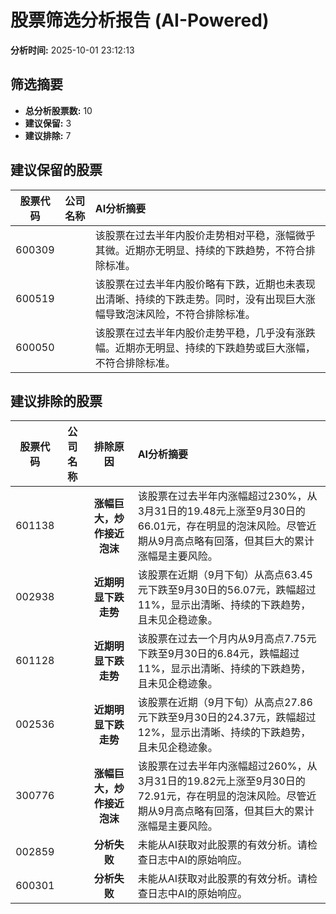 # 股票筛选分析报告 (AI-Powered)

**分析时间:** 2025-10-01 23:12:13

## 筛选摘要

- **总分析股票数:** 10
- **建议保留:** 3
- **建议排除:** 7

## 建议保留的股票

| 股票代码 | 公司名称 | AI分析摘要 |
|:---:|:---:|:---|
| 600309 |  | 该股票在过去半年内股价走势相对平稳，涨幅微乎其微。近期亦无明显、持续的下跌趋势，不符合排除标准。 |
| 600519 |  | 该股票在过去半年内股价略有下跌，近期也未表现出清晰、持续的下跌走势。同时，没有出现巨大涨幅导致泡沫风险，不符合排除标准。 |
| 600050 |  | 该股票在过去半年内股价走势平稳，几乎没有涨跌幅。近期亦无明显、持续的下跌趋势或巨大涨幅，不符合排除标准。 |

## 建议排除的股票

| 股票代码 | 公司名称 | 排除原因 | AI分析摘要 |
|:---:|:---:|:---:|:---|
| 601138 |  | **涨幅巨大，炒作接近泡沫** | 该股票在过去半年内涨幅超过230%，从3月31日的19.48元上涨至9月30日的66.01元，存在明显的泡沫风险。尽管近期从9月高点略有回落，但其巨大的累计涨幅是主要风险。 |
| 002938 |  | **近期明显下跌走势** | 该股票在近期（9月下旬）从高点63.45元下跌至9月30日的56.07元，跌幅超过11%，显示出清晰、持续的下跌趋势，且未见企稳迹象。 |
| 601128 |  | **近期明显下跌走势** | 该股票在过去一个月内从9月高点7.75元下跌至9月30日的6.84元，跌幅超过11%，显示出清晰、持续的下跌趋势，且未见企稳迹象。 |
| 002536 |  | **近期明显下跌走势** | 该股票在近期（9月下旬）从高点27.86元下跌至9月30日的24.37元，跌幅超过12%，显示出清晰、持续的下跌趋势，且未见企稳迹象。 |
| 300776 |  | **涨幅巨大，炒作接近泡沫** | 该股票在过去半年内涨幅超过260%，从3月31日的19.82元上涨至9月30日的72.91元，存在明显的泡沫风险。尽管近期从9月高点略有回落，但其巨大的累计涨幅是主要风险。 |
| 002859 |  | **分析失败** | 未能从AI获取对此股票的有效分析。请检查日志中AI的原始响应。 |
| 600301 |  | **分析失败** | 未能从AI获取对此股票的有效分析。请检查日志中AI的原始响应。 |
